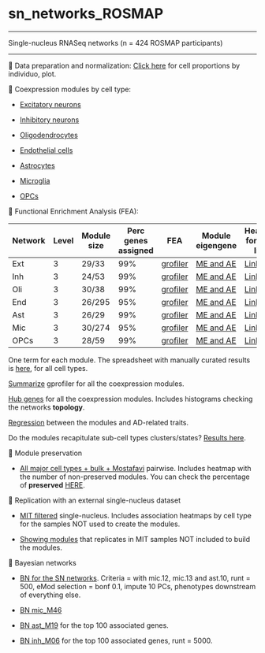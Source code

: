 # sn_networks_ROSMAP

***************************************
Single-nucleus RNASeq networks (n = 424 ROSMAP participants) 
*************************************** 

:small_orange_diamond: Data preparation and normalization:
[Click here](https://rushalz.github.io/sn_networks_ROSMAP/coexpression_net_sn/sn_phenotype.html) for cell proportions by individuo, plot.

:small_orange_diamond: Coexpression modules by cell type:

- [Excitatory neurons](https://rushalz.github.io/sn_networks_ROSMAP/coexpression_net_sn/net_reports/Report_ext.html)

- [Inhibitory neurons](https://rushalz.github.io/sn_networks_ROSMAP/coexpression_net_sn/net_reports/Report_inh.html)

- [Oligodendrocytes](https://rushalz.github.io/sn_networks_ROSMAP/coexpression_net_sn/net_reports/Report_oli.html)

- [Endothelial cells](https://rushalz.github.io/sn_networks_ROSMAP/coexpression_net_sn/net_reports/Report_end.html)

- [Astrocytes](https://rushalz.github.io/sn_networks_ROSMAP/coexpression_net_sn/net_reports/Report_ast.html)

- [Microglia](https://rushalz.github.io/sn_networks_ROSMAP/coexpression_net_sn/net_reports/Report_mic.html)

- [OPCs](https://rushalz.github.io/sn_networks_ROSMAP/coexpression_net_sn/net_reports/Report_opc.html)

:small_orange_diamond: Functional Enrichment Analysis (FEA):

| Network | Level | Module size | Perc genes assigned | FEA | Module eigengene | Heatmap for gene lists |
| ------------- | ------ | ------ | ------ | ------ | ------ | ------ |
| Ext| 3 | 29/33 | 99% | [grofiler](https://rushalz.github.io/sn_networks_ROSMAP/coexpression_net_sn/FEA/gprofiler/Report_gprofiler_cl3_ext.html) | [ME and AE](https://rushalz.github.io/sn_networks_ROSMAP/coexpression_net_sn/eigen_reports/Report_eigen_2nd_ext_lv3.html) | [Link](https://rushalz.github.io/sn_networks_ROSMAP/coexpression_net_sn/FEA/fisher/Report_heatmap_fisher_cl3_ext.html) |
| Inh | 3 | 24/53 | 99% | [grofiler](https://rushalz.github.io/sn_networks_ROSMAP/coexpression_net_sn/FEA/gprofiler/Report_gprofiler_cl3_inh.html) | [ME and AE](https://rushalz.github.io/sn_networks_ROSMAP/coexpression_net_sn/eigen_reports/Report_eigen_2nd_inh_lv3.html) | [Link](https://rushalz.github.io/sn_networks_ROSMAP/coexpression_net_sn/FEA/fisher/Report_heatmap_fisher_cl3_inh.html) |
| Oli | 3 | 30/38 | 99% | [grofiler](https://rushalz.github.io/sn_networks_ROSMAP/coexpression_net_sn/FEA/gprofiler/Report_gprofiler_cl3_oli.html) | [ME and AE](https://rushalz.github.io/sn_networks_ROSMAP/coexpression_net_sn/eigen_reports/Report_eigen_2nd_oli_lv3.html) | [Link](https://rushalz.github.io/sn_networks_ROSMAP/coexpression_net_sn/FEA/fisher/Report_heatmap_fisher_cl3_oli.html) |
| End | 3 | 26/295 | 95% | [grofiler](https://rushalz.github.io/sn_networks_ROSMAP/coexpression_net_sn/FEA/gprofiler/Report_gprofiler_cl3_end.html) | [ME and AE](https://rushalz.github.io/sn_networks_ROSMAP/coexpression_net_sn/eigen_reports/Report_eigen_2nd_end_lv3.html) | [Link](https://rushalz.github.io/sn_networks_ROSMAP/coexpression_net_sn/FEA/fisher/Report_heatmap_fisher_cl3_end.html) |
| Ast | 3 | 26/29 | 99% | [grofiler](https://rushalz.github.io/sn_networks_ROSMAP/coexpression_net_sn/FEA/gprofiler/Report_gprofiler_cl3_ast.html) | [ME and AE](https://rushalz.github.io/sn_networks_ROSMAP/coexpression_net_sn/eigen_reports/Report_eigen_2nd_ast_lv3.html) | [Link](https://rushalz.github.io/sn_networks_ROSMAP/coexpression_net_sn/FEA/fisher/Report_heatmap_fisher_cl3_ast.html) |
| Mic | 3 | 30/274 | 95% | [grofiler](https://rushalz.github.io/sn_networks_ROSMAP/coexpression_net_sn/FEA/gprofiler/Report_gprofiler_cl3_mic.html) | [ME and AE](https://rushalz.github.io/sn_networks_ROSMAP/coexpression_net_sn/eigen_reports/Report_eigen_2nd_mic_lv3.html) | [Link](https://rushalz.github.io/sn_networks_ROSMAP/coexpression_net_sn/FEA/fisher/Report_heatmap_fisher_cl3_mic.html) |
| OPCs | 3 | 28/59 | 99% | [grofiler](https://rushalz.github.io/sn_networks_ROSMAP/coexpression_net_sn/FEA/gprofiler/Report_gprofiler_cl3_opc.html) | [ME and AE](https://rushalz.github.io/sn_networks_ROSMAP/coexpression_net_sn/eigen_reports/Report_eigen_2nd_opc_lv3.html) | [Link](https://rushalz.github.io/sn_networks_ROSMAP/coexpression_net_sn/FEA/fisher/Report_heatmap_fisher_cl3_opc.html) |

One term for each module. The spreadsheet with manually curated results is [here](https://rushalz.github.io/sn_networks_ROSMAP/coexpression_net_sn/FEA/FEA_byModule_SN.xlsx), for all cell types.

[Summarize](https://rushalz.github.io/sn_networks_ROSMAP/coexpression_net_sn/FEA/gprofiler/gprofiler_summarize_sn.html) gprofiler for all the coexpression modules. 

[Hub genes](https://rushalz.github.io/sn_networks_ROSMAP/coexpression_net_sn/hub_genes_sn.html) for all the coexpression modules. Includes histograms checking the networks **topology**.

[Regression](https://rushalz.github.io/sn_networks_ROSMAP/coexpression_net_sn/lr_mod_cov_sn_cl3_adj_cov.html) between the modules and AD-related traits. 

Do the modules recapitulate sub-cell types clusters/states? [Results here](https://rushalz.github.io/sn_networks_ROSMAP/coexpression_net_sn/emods_vs_subcells_jaccard.html).

:small_orange_diamond: Module preservation

- [All major cell types + bulk + Mostafavi](https://rushalz.github.io/sn_networks_ROSMAP/coexpression_net_sn/MP/02_mp_bulk_mostafavi_majorCelltypes.html) pairwise. Includes heatmap with the number of non-preserved modules. You can check the percentage of **preserved** [HERE](https://rushalz.github.io/sn_networks_ROSMAP/coexpression_net_sn//MP/02_mp_proportion_Aug2023.html).

:small_orange_diamond: Replication with an external single-nucleus dataset 

 - [MIT filtered](https://rushalz.github.io/sn_networks_ROSMAP/coexpression_net_sn/replication/replication_vs_MIT_filt.html) single-nucleus. Includes association heatmaps by cell type for the samples NOT used to create the modules.

 - [Showing modules](https://rushalz.github.io/sn_networks_ROSMAP/coexpression_net_sn/replication/replication_vs_MIT_filt_summarized2.html) that replicates in MIT samples NOT included to build the modules.

:small_orange_diamond: Bayesian networks

- [BN for the SN networks](https://rushalz.github.io/sn_networks_ROSMAP/coexpression_net_sn/BN/app07_BN_snRNA_hprior.html). Criteria = with mic.12, mic.13 and ast.10, runt = 500, eMod selection = bonf 0.1, impute 10 PCs, phenotypes downstream of everything else.

- [BN mic_M46](https://rushalz.github.io/sn_networks_ROSMAP/coexpression_net_sn/BN/BN_singlenuc_mic_m46.html)

- [BN ast_M19](https://rushalz.github.io/sn_networks_ROSMAP/coexpression_net_sn/BN/BN_singlenuc_ast_m19.html) for the top 100 associated genes.

- [BN inh_M06](https://rushalz.github.io/sn_networks_ROSMAP/coexpression_net_sn/BN/BN_singlenuc_inh_m6.html) for the top 100 associated genes, runt = 5000.



